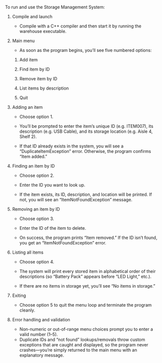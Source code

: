 To run and use the Storage Management System:

1) Compile and launch
    - Compile with a C++ compiler and then start it by running the warehouse executable.

2) Main menu
    - As soon as the program begins, you’ll see five numbered options:

    1) Add item

    2) Find item by ID

    3) Remove item by ID

    4) List items by description

    5) Quit

3) Adding an item

    - Choose option 1.

    - You’ll be prompted to enter the item’s unique ID (e.g. ITEM007), its description (e.g. USB Cable), and its storage location (e.g. Aisle 4, Shelf 2).

    - If that ID already exists in the system, you will see a “DuplicateItemException” error. Otherwise, the program confirms “Item added.”

4) Finding an item by ID

    - Choose option 2.

    - Enter the ID you want to look up.

    - If the item exists, its ID, description, and location will be printed. If not, you will see an “ItemNotFoundException” message.

5) Removing an item by ID

    - Choose option 3.

    - Enter the ID of the item to delete.

    - On success, the program prints “Item removed.” If the ID isn’t found, you get an   “ItemNotFoundException” error.

6) Listing all items

    - Choose option 4.

    - The system will print every stored item in alphabetical order of their descriptions (so “Battery Pack” appears before “LED Light,” etc.).

    - If there are no items in storage yet, you’ll see “No items in storage.”

7) Exiting

    - Choose option 5 to quit the menu loop and terminate the program cleanly.

8) Error handling and validation
    - Non-numeric or out-of-range menu choices prompt you to enter a valid number (1–5).
    - Duplicate IDs and “not found” lookups/removals throw custom exceptions that are caught and displayed, so the program never crashes—you’re simply returned to the main menu with an explanatory message.